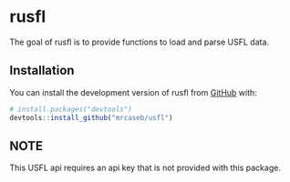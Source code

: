 
<!-- README.md is generated from README.Rmd. Please edit that file -->

# rusfl

<!-- badges: start -->
<!-- badges: end -->

The goal of rusfl is to provide functions to load and parse USFL data.

## Installation

You can install the development version of rusfl from
[GitHub](https://github.com/) with:

``` r
# install.packages("devtools")
devtools::install_github("mrcaseb/usfl")
```

## NOTE

This USFL api requires an api key that is not provided with this
package.
